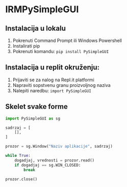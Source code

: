 # IRMPySimpleGUI

## Instalacija u lokalu
1) Pokrenuti Command Prompt ili Windows Powershell
2) Instalirati pip
3) Pokrenuti komandu:
`pip install PySimpleGUI`

## Instalacija u replit okruženju:
1) Prijaviti se za nalog na Repl.it platformi
2) Napraviti sopstvenu granu proizvoljnog naziva
3) Nalepiti naredbu:
`import PySimpleGUI`

## Skelet svake forme

```python
import PySimpleGUI as sg

sadrzaj = [
	[],
]

prozor = sg.Window("Naziv aplikacije", sadrzaj)

while True:
	dogadjaj, vrednosti = prozor.read()
	if dogadjaj == sg.WIN_CLOSED:
		break
		
prozor.close()
```
